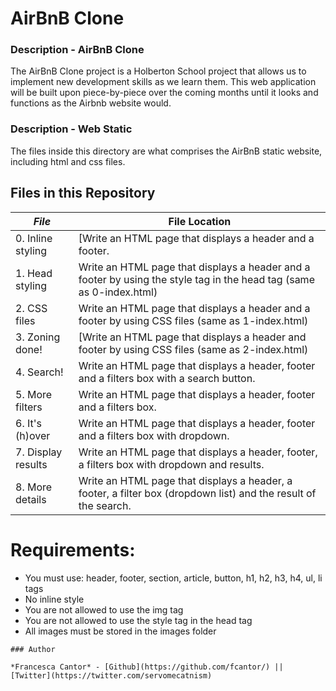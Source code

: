 # AirBnB Clone
### Description - AirBnB Clone
The AirBnB Clone project is a Holberton School project that allows us to implement new development skills as we learn them. This web application will be built upon piece-by-piece over the coming months until it looks and functions as the Airbnb website would.

### Description - Web Static
The files inside this directory are what comprises the AirBnB static website, including html and css files.

## Files in this Repository

|   ***File***    |     **File Location** 
|---------------|-------------------------
|  0. Inline styling | [Write an HTML page that displays a header and a footer. |
|  1. Head styling  | Write an HTML page that displays a header and a footer by using the style tag in the head tag (same as 0-index.html) |
|  2. CSS files | Write an HTML page that displays a header and a footer by using CSS files (same as 1-index.html)|
|  3. Zoning done! |  [Write an HTML page that displays a header and footer by using CSS files (same as 2-index.html) |
|  4. Search!  | Write an HTML page that displays a header, footer and a filters box with a search button. |
|  5. More filters | Write an HTML page that displays a header, footer and a filters box. |
|  6. It's (h)over | Write an HTML page that displays a header, footer and a filters box with dropdown. |
|  7. Display results      | Write an HTML page that displays a header, footer, a filters box with dropdown and results. |
|  8. More details          | Write an HTML page that displays a header, a footer, a filter box (dropdown list) and the result of the search. |

# Requirements:
- You must use: header, footer, section, article, button, h1, h2, h3, h4, ul, li tags
- No inline style
- You are not allowed to use the img tag
- You are not allowed to use the style tag in the head tag
- All images must be stored in the images folder

```
### Author

*Francesca Cantor* - [Github](https://github.com/fcantor/) || [Twitter](https://twitter.com/servomecatnism)